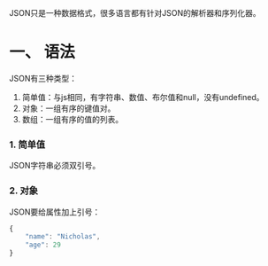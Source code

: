 JSON只是一种数据格式，很多语言都有针对JSON的解析器和序列化器。  

# 一、 语法
JSON有三种类型：  
1. 简单值：与js相同，有字符串、数值、布尔值和null，没有undefined。  
2. 对象：一组有序的键值对。  
3. 数组：一组有序的值的列表。  

### 1. 简单值
JSON字符串必须双引号。  

### 2. 对象
JSON要给属性加上引号：  
```js
{
    "name": "Nicholas",
    "age": 29
}
```
